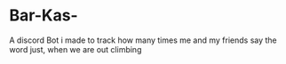 # Bar-Kas-
A discord Bot i made to track how many times me and my friends say the word just, when we are out climbing
